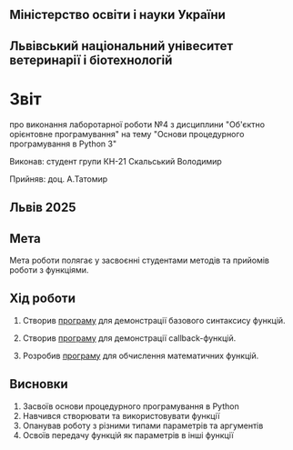 ## Міністерство освіти і науки України

## Львівський національний унівеситет ветеринарії і біотехнологій

# Звіт
про виконання лаборотарної роботи №4 з дисциплини "Об'єктно орієнтовне програмування" на тему "Основи процедурного програмування в Python 3"

Виконав: студент групи КН-21 Скальський Володимир

Прийняв: доц. А.Татомир

## Львів 2025

## Мета
Мета роботи полягає у засвоєнні студентами методів та прийомів роботи з функціями.

## Хід роботи

1. Створив [програму](./basic_functions.py) для демонстрації базового синтаксису функцій.

3. Створив [програму](./callback_functions.py) для демонстрації callback-функцій.

4. Розробив [програму](./math_functions.py) для обчислення математичних функцій.

## Висновки
1. Засвоїв основи процедурного програмування в Python
2. Навчився створювати та використовувати функції
3. Опанував роботу з різними типами параметрів та аргументів
4. Освоїв передачу функцій як параметрів в інші функції